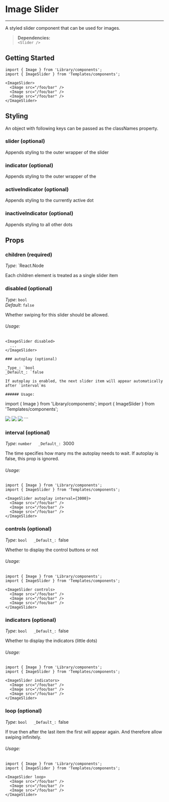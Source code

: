 # Image Slider 
---

A styled slider component that can be used for images.

> **Dependencies:** <br> `<Slider />`

## Getting Started

```
import { Image } from 'Library/components';
import { ImageSlider } from 'Templates/components';

<ImageSlider>
  <Image src="/foo/bar" />
  <Image src="/foo/bar" />
  <Image src="/foo/bar" />
</ImageSlider>
```

## Styling

An object with following keys can be passed as the classNames property.

### slider (optional)
Appends styling to the outer wrapper of the slider

### indicator (optional)
Appends styling to the outer wrapper of the 

### activeIndicator (optional)
Appends styling to the currently active dot

### inactiveIndicator (optional)
Appends styling to all other dots

## Props

### children (required)

_Type_: `React.Node  

Each children element is treated as a single slider item

### disabled (optional)

_Type_: `bool`<br />
_Default_: `false`<br />

Whether swiping for this slider should be allowed.

###### Usage:

```
<ImageSlider disabled>
  ...
</ImageSlider>

### autoplay (optional) 

_Type_: `bool  
_Default_: `false  

If autoplay is enabled, the next slider item will appear automatically after `interval`ms

###### Usage:

```
import { Image } from 'Library/components';
import { ImageSlider } from 'Templates/components';

<ImageSlider autoplay>
  <Image src="/foo/bar" />
  <Image src="/foo/bar" />
  <Image src="/foo/bar" />
</ImageSlider>
```

### interval (optional) 

_Type_: `number  
_Default_: `3000  

The time specifies how many ms the autoplay needs to wait.
If autoplay is false, this prop is ignored.

###### Usage:

```
import { Image } from 'Library/components';
import { ImageSlider } from 'Templates/components';

<ImageSlider autoplay interval={3000}>
  <Image src="/foo/bar" />
  <Image src="/foo/bar" />
  <Image src="/foo/bar" />
</ImageSlider>
```
### controls (optional)

_Type_: `bool  
_Default_: `false  

Whether to display the control buttons or not

###### Usage:

```
import { Image } from 'Library/components';
import { ImageSlider } from 'Templates/components';

<ImageSlider controls>
  <Image src="/foo/bar" />
  <Image src="/foo/bar" />
  <Image src="/foo/bar" />
</ImageSlider>
```

### indicators (optional)

_Type_: `bool  
_Default_: `false  

Whether to display the indicators (little dots)

###### Usage:

```
import { Image } from 'Library/components';
import { ImageSlider } from 'Templates/components';

<ImageSlider indicators>
  <Image src="/foo/bar" />
  <Image src="/foo/bar" />
  <Image src="/foo/bar" />
</ImageSlider>
```

### loop (optional)

_Type_: `bool  
_Default_: `false  

If true then after the last item the first will appear again. 
And therefore allow swiping infinitely.

###### Usage:

```
import { Image } from 'Library/components';
import { ImageSlider } from 'Templates/components';

<ImageSlider loop>
  <Image src="/foo/bar" />
  <Image src="/foo/bar" />
  <Image src="/foo/bar" />
</ImageSlider>
```
